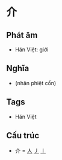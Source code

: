 # 介

## Phát âm
* Hán Việt: giới

## Nghĩa
* (nhân phiệt cổn)

## Tags
* Hán Việt

## Cấu trúc
* 介 = [人](人.md) [丿](丿.md) [丨](丨.md)

<script>window.HANZI_FIELD='介';</script>